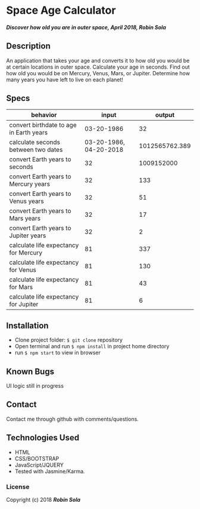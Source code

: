 # Space Age Calculator
##### Discover how old you are in outer space, April 2018, Robin Sola
## Description
An application that takes your age and converts it to how old you would be at certain locations in outer space. Calculate your age in seconds. Find out how old you would be on Mercury, Venus, Mars, or Jupiter. Determine how many years you have left to live on each planet!
## Specs
|behavior|input|output|
|--------|-----|------|
|convert birthdate to age in Earth years|03-20-1986|32|
|calculate seconds between two dates|03-20-1986, 04-20-2018|1012565762.389|
|convert Earth years to seconds|32|1009152000|
|convert Earth years to Mercury years|32|133|
|convert Earth years to Venus years|32|51|
|convert Earth years to Mars years|32|17|
|convert Earth years to Jupiter years|32|2|
|calculate life expectancy for Mercury|81|337|
|calculate life expectancy for Venus|81|130|
|calculate life expectancy for Mars|81|43|
|calculate life expectancy for Jupiter|81|6|
## Installation
* Clone project folder: `$ git clone` repository
* Open terminal and run `$ npm install` in project home directory
* run `$ npm start` to view in browser
## Known Bugs
UI logic still in progress
## Contact
Contact me through github with comments/questions.
## Technologies Used
* HTML
* CSS/BOOTSTRAP
* JavaScript/JQUERY
* Tested with Jasmine/Karma.

### License
Copyright (c) 2018 **_Robin Sola_**
